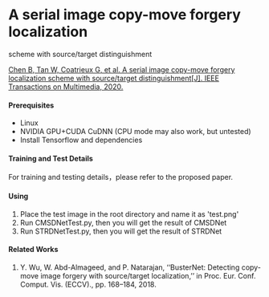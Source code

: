 # A serial image copy-move forgery localization
scheme with source/target distinguishment

[Chen B, Tan W, Coatrieux G, et al. A serial image copy-move forgery localization scheme with source/target distinguishment[J]. IEEE Transactions on Multimedia, 2020.](https://ieeexplore.ieee.org/abstract/document/9207851/)

#### Prerequisites
- Linux
- NVIDIA GPU+CUDA CuDNN (CPU mode may also work, but untested)
- Install Tensorflow and dependencies

#### Training and Test Details
For training and testing details，please refer to the proposed paper.

#### Using

1.  Place the test image in the root directory and name it as 'test.png'
2.  Run CMSDNetTest.py, then you will get the result of CMSDNet
3.  Run STRDNetTest.py, then you will get the result of STRDNet

#### Related Works

1.  Y. Wu, W. Abd-Almageed, and P. Natarajan, ‘‘BusterNet: Detecting
    copy-move image forgery with source/target localization,’’ in Proc. Eur.
    Conf. Comput. Vis. (ECCV)., pp. 168–184, 2018.
